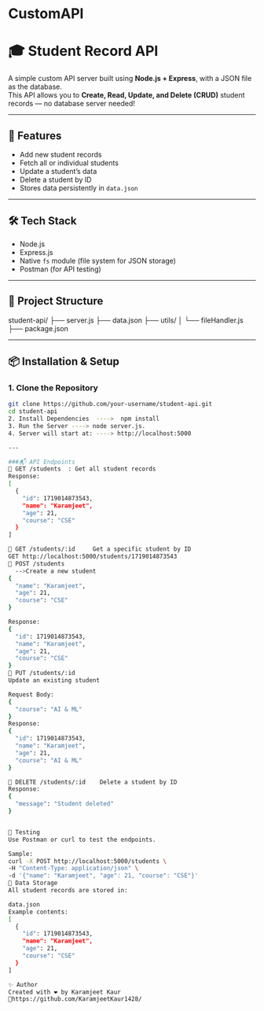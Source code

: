 # CustomAPI

# 🎓 Student Record API
A simple custom API server built using **Node.js + Express**, with a JSON file as the database.  
This API allows you to **Create, Read, Update, and Delete (CRUD)** student records — no database server needed!

---
## 🚀 Features
- Add new student records
- Fetch all or individual students
- Update a student’s data
- Delete a student by ID
- Stores data persistently in `data.json`

---
## 🛠️ Tech Stack
- Node.js
- Express.js
- Native `fs` module (file system for JSON storage)
- Postman (for API testing)

---

## 📁 Project Structure
student-api/
├── server.js
├── data.json
├── utils/
│ └── fileHandler.js
├── package.json

---

## 📦 Installation & Setup

### 1. Clone the Repository

```bash
git clone https://github.com/your-username/student-api.git
cd student-api
2. Install Dependencies  ---->  npm install
3. Run the Server ----> node server.js.
4. Server will start at: ----> http://localhost:5000

---

###📬 API Endpoints
🔹 GET /students  : Get all student records
Response:
[
  {
    "id": 1719014873543,
    "name": "Karamjeet",
    "age": 21,
    "course": "CSE"
  }
]

🔹 GET /students/:id     Get a specific student by ID
GET http://localhost:5000/students/1719014873543
🔹 POST /students
  -->Create a new student
{
  "name": "Karamjeet",
  "age": 21,
  "course": "CSE"
}

Response:
{
  "id": 1719014873543,
  "name": "Karamjeet",
  "age": 21,
  "course": "CSE"
}
🔹 PUT /students/:id
Update an existing student

Request Body:
{
  "course": "AI & ML"
}
Response:
{
  "id": 1719014873543,
  "name": "Karamjeet",
  "age": 21,
  "course": "AI & ML"
}

🔹 DELETE /students/:id    Delete a student by ID
Response:
{
  "message": "Student deleted"
}


🧪 Testing
Use Postman or curl to test the endpoints.

Sample:
curl -X POST http://localhost:5000/students \
-H "Content-Type: application/json" \
-d '{"name": "Karamjeet", "age": 21, "course": "CSE"}'
📂 Data Storage
All student records are stored in:

data.json
Example contents:
[
  {
    "id": 1719014873543,
    "name": "Karamjeet",
    "age": 21,
    "course": "CSE"
  }
]

✨ Author
Created with ❤️ by Karamjeet Kaur
🔗https://github.com/KaramjeetKaur1428/
